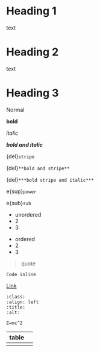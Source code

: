 # Heading 1
text
# Heading 2
text
# Heading 3

Normal

**bold**

*italic*

***bold and italic***

{del}`stripe`

{del}`**bold and stripe**`

{del}`***bold stripe and italic***`

e{sup}`power`

e{sub}`sub`

*   unordered
*   2
*   3

<!---->

*   ordered
*   2
*   3

> quote

`Code inline`

[Link ](https://t3.ftcdn.net/jpg/08/05/37/86/360_F_805378692_5qD8Onoa59aPeekAdZQQNLlAmcQV9iRN.jpg "Link ")



```{image} https://t3.ftcdn.net/jpg/08/05/37/86/360_F_805378692_5qD8Onoa59aPeekAdZQQNLlAmcQV9iRN.jpg
:class: 
:align: left
:title: 
:alt: 
```

```{math}
E=mc^2
```





| table |   |
| ----- | - |
|       |   |
